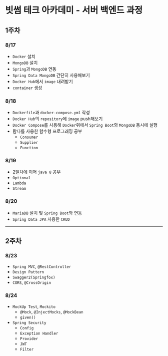 # 빗썸 테크 아카데미 - 서버 백엔드 과정

## 1주차
### 8/17
* `Docker` 설치
* `MongoDB` 설치
* `Spring`과 `MongoDB` 연동
* `Spring Data MongoDB` 간단히 사용해보기
* `Docker Hub`에서 `image` 내려받기
* `container` 생성

### 8/18
* `Dockerfile`과 `docker-compose.yml` 작성
* `Docker Hub`의 `repository`에 `image` push해보기
* `Docker Compose`를 사용해 `Docker`위에서 `Spring Boot`와 `MongoDB` 동시에 실행
* 람다를 사용한 함수형 프로그래밍 공부
  - `Consumer`
  - `Supplier`
  - `Function`

### 8/19
* 2일차에 이어 `java 8` 공부
* `Optional`
* `Lambda`
* `Stream`

### 8/20
* `MariaDB` 설치 및 `Spring Boot`와 연동
* `Spring Data JPA` 사용한 `CRUD`

----------------------------------------------
## 2주차

### 8/23
* `Spring MVC`, `@RestController`
* `Design Pattern`
* `Swagger2(Springfox)`
* `CORS`, `@CrossOrigin`

### 8/24
* `MockUp Test`, `Mockito`
  - `@Mock`, `@InjectMocks`, `@MockBean`
  - `given()`
* `Spring Security`
  - `Config`
  - `Exception Handler`
  - `Provider`
  - `JWT`
  - `Filter`
